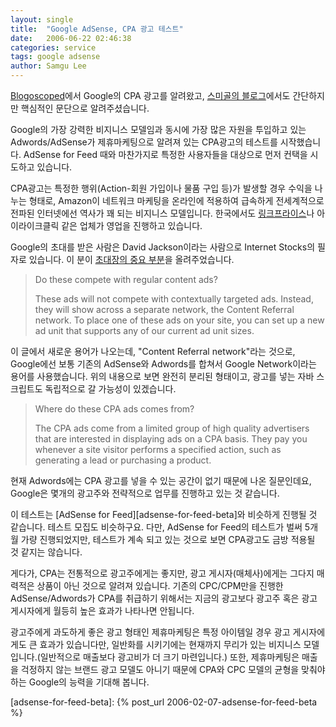 ```yaml
---
layout: single
title:  "Google AdSense, CPA 광고 테스트"
date:   2006-06-22 02:46:38
categories: service
tags: google adsense
author: Samgu Lee
---
```

[Blogoscoped](http://blog.outer-court.com/archive/2006-06-21-n17.html)에서 Google의 CPA 광고를 알려왔고, [스미골의 블로그](http://www.smigol.com/tt/index.php?pl=178)에서도 간단하지만 핵심적인 문단으로 알려주셨습니다.

Google의 가장 강력한 비지니스 모델임과 동시에 가장 많은 자원을 투입하고 있는 Adwords/AdSense가 제휴마케팅으로 알려져 있는 CPA광고의 테스트를 시작했습니다. AdSense for Feed 때와 마찬가지로 특정한 사용자들을 대상으로 먼저 컨택을 시도하고 있습니다.

CPA광고는 특정한 행위(Action-회원 가입이나 물품 구입 등)가 발생할 경우 수익을 나누는 형태로, Amazon이 네트워크 마케팅을 온라인에 적용하여 급속하게 전세계적으로 전파된 인터넷에선 역사가 꽤 되는 비지니스 모델입니다. 한국에서도 [링크프라이스](http://click.linkprice.com/click.php?m=linkprice&a=A100118762&l=0000&u_id=)나 아이라이크클릭 같은 업체가 영업을 진행하고 있습니다.

Google의 초대를 받은 사람은 David Jackson이라는 사람으로 Internet Stocks의 필자로 있습니다. 이 분이 [초대장의 중요 부분](http://internet.seekingalpha.com/article/12363)을 올려주었습니다.

> Do these compete with regular content ads?
>
> These ads will not compete with contextually targeted ads. Instead, they will show across a separate network, the Content Referral network. To place one of these ads on your site, you can set up a new ad unit that supports any of our current ad unit sizes. 

이 글에서 새로운 용어가 나오는데, "Content Referral network"라는 것으로, Google에선 보통 기존의 AdSense와 Adwords를 합쳐서 Google Network이라는 용어를 사용했습니다. 위의 내용으로 보면 완전히 분리된 형태이고, 광고를 넣는 자바 스크립트도 독립적으로 갈 가능성이 있겠습니다.

> Where do these CPA ads comes from?
>
> The CPA ads come from a limited group of high quality advertisers that are interested in displaying ads on a CPA basis. They pay you whenever a site visitor performs a specified action, such as generating a lead or purchasing a product. 

현재 Adwords에는 CPA 광고를 넣을 수 있는 공간이 없기 때문에 나온 질문인데요, Google은 몇개의 광고주와 전략적으로 업무를 진행하고 있는 것 같습니다.

이 테스트는 [AdSense for Feed][adsense-for-feed-beta]와 비슷하게 진행될 것 같습니다. 테스트 모집도 비슷하구요. 다만, AdSense for Feed의 테스트가 벌써 5개월 가량 진행되었지만, 테스트가 계속 되고 있는 것으로 보면 CPA광고도 금방 적용될 것 같지는 않습니다.

게다가, CPA는 전통적으로 광고주에게는 좋지만, 광고 게시자(매체사)에게는 그다지 매력적은 상품이 아닌 것으로 알려져 있습니다. 기존의 CPC/CPM만을 진행한 AdSense/Adwords가 CPA를 취급하기 위해서는 지금의 광고보다 광고주 혹은 광고 게시자에게 월등히 높은 효과가 나타나면 안됩니다.

광고주에게 과도하게 좋은 광고 형태인 제휴마케팅은 특정 아이템일 경우 광고 게시자에게도 큰 효과가 있습니다만, 일반화를 시키기에는 현재까지 무리가 있는 비지니스 모델입니다.(일반적으로 매출보다 광고비가 더 크기 마련입니다.) 또한, 제휴마케팅은 매출을 걱정하지 않는 브랜드 광고 모델도 아니기 때문에 CPA와 CPC 모델의 균형을 맞춰야 하는 Google의 능력을 기대해 봅니다.

[adsense-for-feed-beta]: {% post_url 2006-02-07-adsense-for-feed-beta %}
